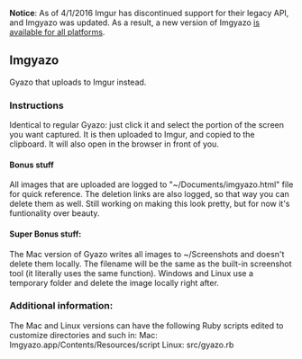 **Notice**: As of 4/1/2016 Imgur has discontinued support for their legacy API, and Imgyazo was updated. As a result, a new version of Imgyazo [is available for all platforms](https://github.com/vgmoose/Imgyazo/releases/tag/v1.2).

## Imgyazo
Gyazo that uploads to Imgur instead.


### Instructions
Identical to regular Gyazo: just click it and select the portion of the screen you want captured. It is then uploaded to Imgur, and copied to the clipboard. It will also open in the browser in front of you.

#### Bonus stuff
All images that are uploaded are logged to "~/Documents/imgyazo.html" file for quick reference. The deletion links are also logged, so that way you can delete them as well. Still working on making this look pretty, but for now it's funtionality over beauty.

#### Super Bonus stuff:
The Mac version of Gyazo writes all images to ~/Screenshots and doesn't delete them locally. The filename will be the same as the built-in screenshot tool (it literally uses the same function). Windows and Linux use a temporary folder and delete the image locally right after.

### Additional information:
The Mac and Linux versions can have the following Ruby scripts edited to customize directories and such in:
Mac: Imgyazo.app/Contents/Resources/script
Linux: src/gyazo.rb

